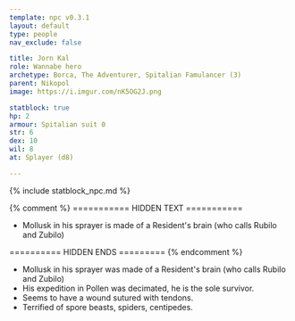 ```yaml
---
template: npc v0.3.1
layout: default
type: people
nav_exclude: false

title: Jorn Kal
role: Wannabe hero
archetype: Borca, The Adventurer, Spitalian Famulancer (3)
parent: Nikopol
image: https://i.imgur.com/nK5OG2J.png

statblock: true
hp: 2
armour: Spitalian suit 0
str: 6
dex: 10
wil: 8
at: Splayer (d8)

---
```


{% include statblock_npc.md %}

{% comment %} =========== HIDDEN TEXT ===========

- Mollusk in his sprayer is made of a Resident's brain (who calls Rubilo and Zubilo)

========== HIDDEN ENDS ========= {% endcomment %}

- Mollusk in his sprayer was made of a Resident's brain (who calls Rubilo and Zubilo)
- His expedition in Pollen was decimated, he is the sole survivor.
- Seems to have a wound sutured with tendons.
- Terrified of spore beasts, spiders, centipedes.
